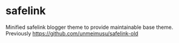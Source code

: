 # safelink
Minified safelink blogger theme to provide maintainable base theme. Previously https://github.com/unmeimusu/safelink-old
